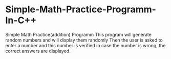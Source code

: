 # Simple-Math-Practice-Programm-In-C++
Simple Math Practice(addition) Programm
This program will generate random numbers and will display them randomly
Then the user is asked to enter a number and this number is verified in case the number is wrong, the correct answers are displayed.
